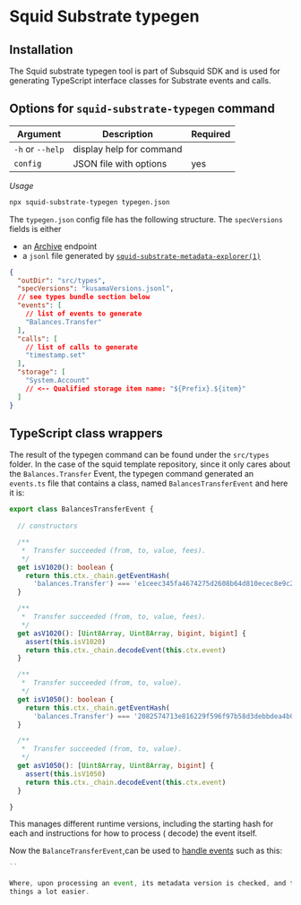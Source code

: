 # Squid Substrate typegen

## Installation

The Squid substrate typegen tool is part of Subsquid SDK and is used for generating TypeScript interface classes for
Substrate events and calls.

## Options for `squid-substrate-typegen` command

| Argument         | Description              | Required |
| ---------------- | ------------------------ | -------- |
| `-h` or `--help` | display help for command |          |
| `config`         | JSON file with options   | yes      |

*Usage*

```bash
npx squid-substrate-typegen typegen.json
```

The `typegen.json` config file has the following structure.  The `specVersions` fields is either
 - an [Archive](/archives/) endpoint
 - a `jsonl` file generated by [`squid-substrate-metadata-explorer(1)`](https://github.com/subsquid/squid/tree/master/substrate-metadata-explorer)


```json
{
  "outDir": "src/types",
  "specVersions": "kusamaVersions.jsonl",
  // see types bundle section below
  "events": [
    // list of events to generate
    "Balances.Transfer"
  ],
  "calls": [
    // list of calls to generate
    "timestamp.set"
  ],
  "storage": [
    "System.Account"
    // <-- Qualified storage item name: "${Prefix}.${item}"
  ]
}
```


## TypeScript class wrappers

The result of the typegen command can be found under the `src/types` folder. In the case of the squid template
repository, since it only cares about the `Balances.Transfer` Event, the typegen command generated an `events.ts` file
that contains a class, named `BalancesTransferEvent` and here it is:

```typescript
export class BalancesTransferEvent {
  
  // constructors

  /**
   *  Transfer succeeded (from, to, value, fees).
   */
  get isV1020(): boolean {
    return this.ctx._chain.getEventHash(
      'balances.Transfer') === 'e1ceec345fa4674275d2608b64d810ecec8e9c26719985db4998568cfcafa72b'
  }

  /**
   *  Transfer succeeded (from, to, value, fees).
   */
  get asV1020(): [Uint8Array, Uint8Array, bigint, bigint] {
    assert(this.isV1020)
    return this.ctx._chain.decodeEvent(this.ctx.event)
  }

  /**
   *  Transfer succeeded (from, to, value).
   */
  get isV1050(): boolean {
    return this.ctx._chain.getEventHash(
      'balances.Transfer') === '2082574713e816229f596f97b58d3debbdea4b002607df469a619e037cc11120'
  }

  /**
   *  Transfer succeeded (from, to, value).
   */
  get asV1050(): [Uint8Array, Uint8Array, bigint] {
    assert(this.isV1050)
    return this.ctx._chain.decodeEvent(this.ctx.event)
  }

}
```

This manages different runtime versions, including the starting hash for each and instructions for how to process (
decode) the event itself.

Now the `BalanceTransferEvent`,can be used to [handle events](/develop-a-squid/squid-processor/batch-processor-in-action#2-define-a-custom-data-facade-and-extract-normalized-data-from-batchcontext) such as this:

```typescript
``

Where, upon processing an event, its metadata version is checked, and the metadata is extracted accordingly, making
things a lot easier.
